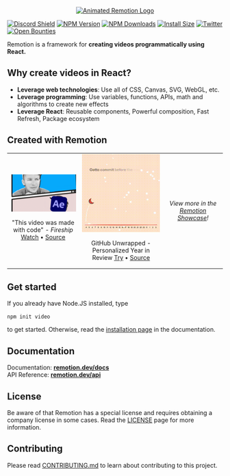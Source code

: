 <p align="center">
  <a href="https://github.com/remotion-dev/logo">
    <picture>
      <source media="(prefers-color-scheme: dark)" srcset="https://github.com/remotion-dev/logo/raw/main/animated-logo-banner-dark.gif">
      <img alt="Animated Remotion Logo" src="https://github.com/remotion-dev/logo/raw/main/animated-logo-banner-light.gif">
    </picture>
  </a>
</p>

[![Discord Shield](https://discordapp.com/api/guilds/809501355504959528/widget.png?style=shield)](https://remotion.dev/discord)
[![NPM Version](https://img.shields.io/npm/v/remotion.svg?style=flat)](https://www.npmjs.org/package/remotion)
[![NPM Downloads](https://img.shields.io/npm/dm/remotion.svg?style=flat)](https://npmcharts.com/compare/remotion?minimal=true)
[![Install Size](https://packagephobia.now.sh/badge?p=remotion)](https://packagephobia.now.sh/result?p=remotion)
<a href="https://twitter.com/remotion"><img src="https://img.shields.io/twitter/follow/remotion?label=Twitter&style=social" alt="Twitter"></a>
[![Open Bounties](https://img.shields.io/endpoint?url=https%3A%2F%2Fconsole.algora.io%2Fapi%2Fshields%2Fremotion%2Fbounties%3Fstatus%3Dopen)](https://github.com/remotion-dev/remotion/issues?q=is%3Aopen+label%3A%22%F0%9F%92%8E+Bounty%22+sort%3Aupdated-desc)

Remotion is a framework for **creating videos programmatically using React.**

## Why create videos in React?

- **Leverage web technologies**: Use all of CSS, Canvas, SVG, WebGL, etc.
- **Leverage programming**: Use variables, functions, APIs, math and algorithms to create new effects
- **Leverage React**: Reusable components, Powerful composition, Fast Refresh, Package ecosystem

## Created with Remotion

<table>
<tr>
<td align="center">
<img style="width: 290px" src="packages/docs/static/img/fireship-quick.gif" />
<p>"This video was made with code" <em>- Fireship</em> <a href="https://youtu.be/deg8bOoziaE">Watch</a> • <a href="https://github.com/wcandillon/remotion-fireship">Source</a></p>
</td>
<td align="center">
<img style="width: 240px" src="packages/docs/static/img/unwrapped-2022.gif" />
<p>GitHub Unwrapped - Personalized Year in Review <a href="https://www.githubunwrapped.com">Try</a> • <a href="https://github.com/remotion-dev/github-unwrapped-2022">Source</a></p>
</td>
<td align="center">
<em>View more in the <a href="https://remotion.dev/showcase">Remotion Showcase</a>!</em>
</td>
</tr>
</table>

## Get started

If you already have Node.JS installed, type

```console
npm init video
```

to get started. Otherwise, read the [installation page](https://www.remotion.dev/docs/) in the documentation.

## Documentation

Documentation: [**remotion.dev/docs**](https://www.remotion.dev/docs)  
API Reference: [**remotion.dev/api**](https://www.remotion.dev/api)

## License

Be aware of that Remotion has a special license and requires obtaining a company license in some cases. Read the [LICENSE](LICENSE.md) page for more information.

## Contributing

Please read [CONTRIBUTING.md](CONTRIBUTING.md) to learn about contributing to this project.
